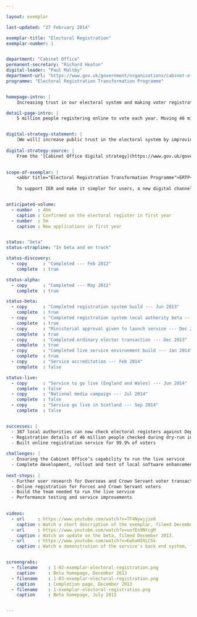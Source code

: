 ```yaml
---

layout: exemplar

last-updated: "27 February 2014"

exemplar-title: "Electoral Registration"
exemplar-number: 1


department: "Cabinet Office"
permanent-secretary: "Richard Heaton"
digital-leader: "Paul Maltby"
department-url: "https://www.gov.uk/government/organisations/cabinet-office"
programme: "Electoral Registration Transformation Programme"


homepage-intro: |
    Increasing trust in our electoral system and making voter registration more convenient and secure

detail-page-intro: |
    5 million people registering online to vote each year. Moving 46 million voters from household to individual registration


digital-strategy-statement: |
    [We will] increase public trust in the electoral system by improving the accuracy and security of the register...
    
digital-strategy-source: |
    From the '[Cabinet Office digital strategy](https://www.gov.uk/government/publications/cabinet-office-digital-strategy)' --- December 2012
    

scope-of-exemplar: |
    <abbr title="Electoral Registration Transformation Programme">ERTP</abbr> will transform the electoral registration process by introducing Individual Electoral Registration (IER). Instead of one person in a household supplying the details of all people living at the same address (which can result in fraud and errors), IER will require people to register individually.
    
    To support IER and make it simpler for users, a new digital channel will be created and a method of confirming identities will be introduced. IER is intended to increase trust and modernise our electoral system.


anticipated-volume:
  - number  : 46m
    caption : Confirmed on the electoral register in first year
  - number  : 5m
    caption : New applications in first year


status: "beta"
status-strapline: "In beta and on track"

status-discovery:
  - copy      : "Completed --- Feb 2012"
    complete  : true

status-alpha:
  - copy      : "Completed --- May 2012"
    complete  : true

status-beta:
  - copy      : "Completed registration system build --- Jun 2013"
    complete  : true
  - copy      : "Completed registration system local authority beta --- Sep 2013"
    complete  : true
  - copy      : "Ministerial approval given to launch service --- Dec 2013"
    complete  : true
  - copy      : "Completed ordinary elector transaction --- Dec 2013"
    complete  : true
  - copy      : "Completed live service environment build --- Jan 2014"
    complete  : true
  - copy      : "Service accreditation --- Feb 2014"
    complete  : false

status-live:
  - copy      : "Service to go live (England and Wales) --- Jun 2014"
    complete  : false
  - copy      : "National media campaign --- Jul 2014"
    complete  : false
  - copy      : "Service go live in Scotland --- Sep 2014"
    complete  : false


successes: |
  - 387 local authorities can now check electoral registers against Department for Work and Pensions data
  - Registration details of 46 million people checked during dry-run involving all local authorities
  - Built online registration service for 99.9% of voters
  
challenges: |
  - Ensuring the Cabinet Office’s capability to run the live service
  - Complete development, rollout and test of local software enhancements
  
next-steps: |
  - Further user research for Overseas and Crown Servant voter transactions
  - Online registration for Forces and Crown Servant voters
  - Build the team needed to run the live service
  - Performance testing and service improvements
  

videos:
  - url     : https://www.youtube.com/watch?v=TF4Nywjjie8
    caption : Watch a short description of the exemplar, filmed December 2013.
  - url     : https://www.youtube.com/watch?v=uofEn9NtcgM
    caption : Watch an update on the beta, filmed December 2013.
  - url     : https://www.youtube.com/watch?v=EwhaHIhLCSk
    caption : Watch a demonstration of the service's back end system, filmed July 2013.


screengrabs:
  - filename    : 1-02-exemplar-electoral-registration.png
    caption     : Beta homepage, December 2013
  - filename    : 1-03-exemplar-electoral-registration.png
    caption     : Completion page, December 2013
  - filename    : 1-exemplar-electoral-registration.png
    caption     : Beta homepage, July 2013


---
```

